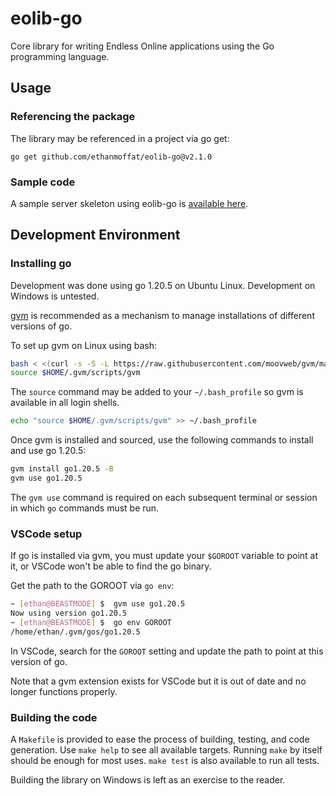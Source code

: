 # eolib-go

Core library for writing Endless Online applications using the Go programming language.

## Usage

### Referencing the package

The library may be referenced in a project via go get:

```
go get github.com/ethanmoffat/eolib-go@v2.1.0
```

### Sample code

A sample server skeleton using eolib-go is [available here](https://gist.github.com/ethanmoffat/95eed4ef0eeb524c8a505acb1bcbf956).

## Development Environment

### Installing go

Development was done using go 1.20.5 on Ubuntu Linux. Development on Windows is untested.

[gvm](https://github.com/moovweb/gvm) is recommended as a mechanism to manage installations of different versions of go.

To set up gvm on Linux using bash:
```bash
bash < <(curl -s -S -L https://raw.githubusercontent.com/moovweb/gvm/master/binscripts/gvm-installer)
source $HOME/.gvm/scripts/gvm
```

The `source` command may be added to your `~/.bash_profile` so gvm is available in all login shells.

```bash
echo "source $HOME/.gvm/scripts/gvm" >> ~/.bash_profile
```

Once gvm is installed and sourced, use the following commands to install and use go 1.20.5:

```bash
gvm install go1.20.5 -B
gvm use go1.20.5
```

The `gvm use` command is required on each subsequent terminal or session in which `go` commands must be run.

### VSCode setup

If go is installed via gvm, you must update your `$GOROOT` variable to point at it, or VSCode won't be able to find the go binary.

Get the path to the GOROOT via `go env`:

```bash
~ [ethan@BEASTMODE] $  gvm use go1.20.5
Now using version go1.20.5
~ [ethan@BEASTMODE] $  go env GOROOT
/home/ethan/.gvm/gos/go1.20.5
```

In VSCode, search for the `GOROOT` setting and update the path to point at this version of go.

Note that a gvm extension exists for VSCode but it is out of date and no longer functions properly.

### Building the code

A `Makefile` is provided to ease the process of building, testing, and code generation. Use `make help` to see all available targets. Running `make` by itself should be enough for most uses. `make test` is also available to run all tests.

Building the library on Windows is left as an exercise to the reader.
